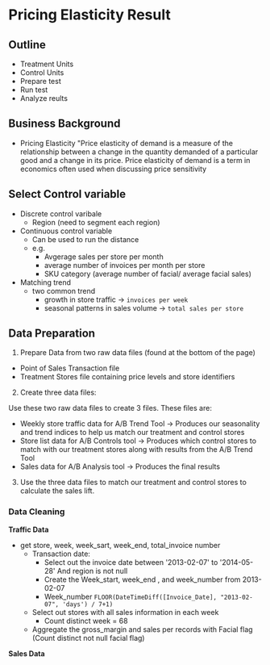 # Pricing Elasticity Result 
## Outline 
- Treatment Units 
- Control Units 
- Prepare test 
- Run test 
- Analyze reults 


## Business Background 
- Pricing Elasticity
"Price elasticity of demand is a measure of the relationship between a change in the quantity demanded of a particular good and a change in its price. Price elasticity of demand is a term in economics often used when discussing price sensitivity

## Select Control variable 
- Discrete control varibale 
  - Region (need to segment each region)
- Continuous control variable 
  - Can be used to run the distance 
  - e.g. 
    - Avgerage sales per store per month 
    - average number of invoices per month per store 
    - SKU category (average number of facial/ average facial sales)
- Matching trend 
  - two common trend
    - growth in store traffic
      -> `invoices per week `
    - seasonal patterns in sales volume 
      -> `total sales per store`


## Data Preparation 
1. Prepare Data from two raw data files (found at the bottom of the page)

- Point of Sales Transaction file
- Treatment Stores file containing price levels and store identifiers

2. Create three data files:

Use these two raw data files to create 3 files. These files are:

- Weekly store traffic data for A/B Trend Tool -> Produces our seasonality and trend indices to help us match our treatment and control stores
- Store list data for A/B Controls tool -> Produces which control stores to match with our treatment stores along with results from the A/B Trend Tool
- Sales data for A/B Analysis tool -> Produces the final results

3. Use the three data files to match our treatment and control stores to calculate the sales lift.

### Data Cleaning 
**Traffic Data** 
- get store, week, week_sart, week_end, total_invoice number 
  - Transaction date:
    - Select out the invoice date between '2013-02-07' to '2014-05-28' And region is not null 
    - Create the Week_start, week_end , and week_number from 2013-02-07 
    -  Week_number 
        `FLOOR(DateTimeDiff([Invoice_Date], "2013-02-07", 'days') / 7+1)`
  - Select out stores with all sales information in each week 
    - Count distinct week = 68 
  - Aggregate the gross_margin and sales per records with  Facial flag (Count distinct not null facial flag)

**Sales Data** 
